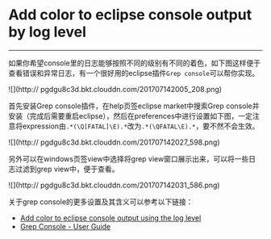# Add color to eclipse console output by log level
---

如果你希望console里的日志能够按照不同的级别有不同的着色，如下图这样便于查看错误和异常日志，有一个很好用的eclipse插件`Grep console`可以帮你实现。

![](http://
pgdgu8c3d.bkt.clouddn.com/201707142005_208.png)

首先安装Grep console插件，在help页签eclipse market中搜索Grep console并安装（完成后需要重启eclipse），然后在preferences中进行设置如下图，一定注意将expression由`.*(\Q[FATAL]\E).*`改为`.*(\QFATAL\E).*`，要不然不会生效。

![](http://
pgdgu8c3d.bkt.clouddn.com/201707142027_598.png)

另外可以在windows页签view中选择将grep view窗口展示出来，可以将一些日志过滤到grep view中，便于查看。

![](http://
pgdgu8c3d.bkt.clouddn.com/201707142031_586.png)

关于grep console的更多设置及其含义可以参考以下链接：

- [Add color to eclipse console output using the log level](https://atechblogagain.wordpress.com/2013/06/03/add-color-to-eclipse-console-output-using-the-log-level/)
- [Grep Console - User Guide](http://marian.schedenig.name/wp-content/static/grepconsole_userguide/)